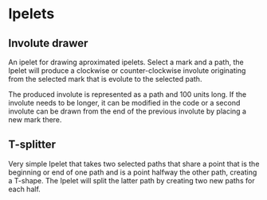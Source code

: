 # Ipelets

## Involute drawer

An ipelet for drawing aproximated ipelets. Select a mark and a path, the Ipelet will produce a clockwise or counter-clockwise involute originating from the selected mark that is evolute to the selected path.
   
The produced involute is represented as a path and 100 units long. If the involute needs to be longer, it can be modified in the code or a second involute can be drawn from the end of the previous involute by placing a new mark there.

## T-splitter

Very simple Ipelet that takes two selected paths that share a point that is the beginning or end of one path and is a point halfway the other path, creating a T-shape. The Ipelet will split the latter path by creating two new paths for each half.
